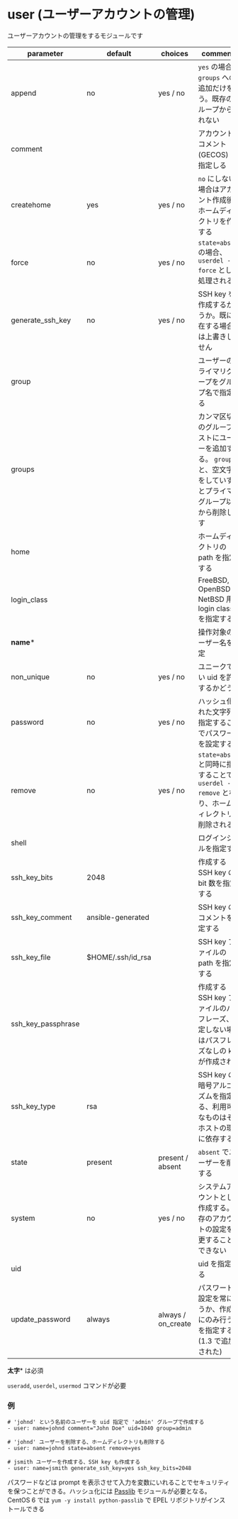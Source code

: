 # user (ユーザーアカウントの管理)

ユーザーアカウントの管理をするモジュールです

parameter | default | choices | comments
----------|---------|---------|----------
append | no | yes / no | `yes` の場合、 `groups` への追加だけを行う。既存のグループから外れない
comment | | | アカウントのコメント (GECOS) を指定しる
createhome | yes | yes / no | `no` にしない場合はアカウント作成後にホームディレクトリを作成する
force | no | yes / no | `state=absent` の場合、 `userdel --force` として処理される
generate_ssh_key | no | yes / no | SSH key を作成するかどうか。既に存在する場合には上書きしません
group | | | ユーザーのプライマリグループをグループ名で指定する
groups | | | カンマ区切りのグループリストにユーザーを追加する。 `groups=` と、空文字列をしていするとプライマリグループ以外から削除します
home | | | ホームディレクトリの path を指定する
login_class | | | FreeBSD, OpenBSD, NetBSD 用の login class を指定する
**name*** | | | 操作対象のユーザー名を指定
non_unique | no | yes / no | ユニークでない uid を許可するかどうか
password | no | yes / no | ハッシュ化された文字列を指定することでパスワードを設定する
remove | no | yes / no | `state=absent` と同時に指定することで `userdel --remove` となり、ホームディレクトリも削除される
shell | | | ログインシェルを指定する
ssh_key_bits | 2048 | | 作成する SSH key の bit 数を指定する
ssh_key_comment | ansible-generated | | SSH key のコメントを指定する
ssh_key_file | $HOME/.ssh/id_rsa | | SSH key ファイルの path を指定する
ssh_key_passphrase | | | 作成する SSH key ファイルのパスフレーズ、指定しない場合はパスフレーズなしの key が作成される
ssh_key_type | rsa | | SSH key の暗号アルゴリズムを指定する、利用可能なものはそのホストの環境に依存する
state | present | present / absent | `absent` でユーザーを削除する
system | no | yes / no | システムアカウントとして作成する。既存のアカウントの設定を変更することはできない
uid | | | uid を指定する
update_password | always | always / on_create | パスワードの設定を常に行うか、作成時にのみ行うかを指定する (1.3 で追加された)

**太字*** は必須

`useradd`, `userdel`, `usermod` コマンドが必要

### 例

```
# 'johnd' という名前のユーザーを uid 指定で 'admin' グループで作成する
- user: name=johnd comment="John Doe" uid=1040 group=admin

# 'johnd' ユーザーを削除する、ホームディレクトリも削除する
- user: name=johnd state=absent remove=yes

# jsmith ユーザーを作成する、SSH key も作成する
- user: name=jsmith generate_ssh_key=yes ssh_key_bits=2048
```

パスワードなどは prompt を表示させて入力を変数にいれることでセキュリティを保つことができる。ハッシュ化には <a href="http://pythonhosted.org/passlib/">Passlib</a> モジュールが必要となる。CentOS 6 では `yum -y install python-passlib` で EPEL リポジトリがインストールできる

